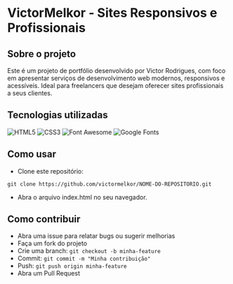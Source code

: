 # VictorMelkor - Sites Responsivos e Profissionais

## Sobre o projeto
Este é um projeto de portfólio desenvolvido por Victor Rodrigues, com foco em apresentar serviços de desenvolvimento web modernos, responsivos e acessíveis. Ideal para freelancers que desejam oferecer sites profissionais a seus clientes.

## Tecnologias utilizadas
![HTML5](https://img.shields.io/badge/HTML5-%23E34F26.svg?style=flat&logo=html5&logoColor=white)
![CSS3](https://img.shields.io/badge/CSS3-%231572B6.svg?style=flat&logo=css3&logoColor=white)
![Font Awesome](https://img.shields.io/badge/Font%20Awesome-%230769AD.svg?style=flat&logo=fontawesome&logoColor=white)
![Google Fonts](https://img.shields.io/badge/Google%20Fonts-4285F4.svg?style=flat&logo=googlefonts&logoColor=white)


## Como usar
- Clone este repositório:
```
git clone https://github.com/victormelkor/NOME-DO-REPOSITORIO.git
```

- Abra o arquivo index.html no seu navegador.

## Como contribuir
- Abra uma issue para relatar bugs ou sugerir melhorias
- Faça um fork do projeto
- Crie uma branch: ```git checkout -b minha-feature```
- Commit: 
```git commit -m "Minha contribuição"```
- Push: ```git push origin minha-feature```
- Abra um Pull Request

